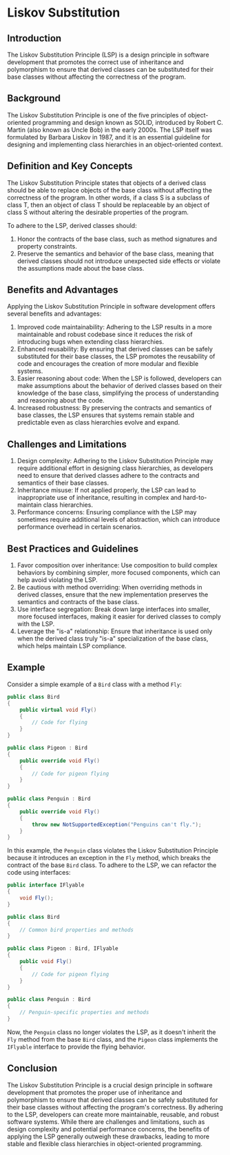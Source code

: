 # Liskov Substitution

## Introduction

The Liskov Substitution Principle (LSP) is a design principle in software development that promotes the correct use of inheritance and polymorphism to ensure that derived classes can be substituted for their base classes without affecting the correctness of the program.

## Background

The Liskov Substitution Principle is one of the five principles of object-oriented programming and design known as SOLID, introduced by Robert C. Martin (also known as Uncle Bob) in the early 2000s. The LSP itself was formulated by Barbara Liskov in 1987, and it is an essential guideline for designing and implementing class hierarchies in an object-oriented context.

## Definition and Key Concepts

The Liskov Substitution Principle states that objects of a derived class should be able to replace objects of the base class without affecting the correctness of the program. In other words, if a class S is a subclass of class T, then an object of class T should be replaceable by an object of class S without altering the desirable properties of the program.

To adhere to the LSP, derived classes should:
1. Honor the contracts of the base class, such as method signatures and property constraints.
2. Preserve the semantics and behavior of the base class, meaning that derived classes should not introduce unexpected side effects or violate the assumptions made about the base class.

## Benefits and Advantages

Applying the Liskov Substitution Principle in software development offers several benefits and advantages:

1. Improved code maintainability: Adhering to the LSP results in a more maintainable and robust codebase since it reduces the risk of introducing bugs when extending class hierarchies.
2. Enhanced reusability: By ensuring that derived classes can be safely substituted for their base classes, the LSP promotes the reusability of code and encourages the creation of more modular and flexible systems.
3. Easier reasoning about code: When the LSP is followed, developers can make assumptions about the behavior of derived classes based on their knowledge of the base class, simplifying the process of understanding and reasoning about the code.
4. Increased robustness: By preserving the contracts and semantics of base classes, the LSP ensures that systems remain stable and predictable even as class hierarchies evolve and expand.

## Challenges and Limitations

1. Design complexity: Adhering to the Liskov Substitution Principle may require additional effort in designing class hierarchies, as developers need to ensure that derived classes adhere to the contracts and semantics of their base classes.
2. Inheritance misuse: If not applied properly, the LSP can lead to inappropriate use of inheritance, resulting in complex and hard-to-maintain class hierarchies.
3. Performance concerns: Ensuring compliance with the LSP may sometimes require additional levels of abstraction, which can introduce performance overhead in certain scenarios.

## Best Practices and Guidelines

1. Favor composition over inheritance: Use composition to build complex behaviors by combining simpler, more focused components, which can help avoid violating the LSP.
2. Be cautious with method overriding: When overriding methods in derived classes, ensure that the new implementation preserves the semantics and contracts of the base class.
3. Use interface segregation: Break down large interfaces into smaller, more focused interfaces, making it easier for derived classes to comply with the LSP.
4. Leverage the "is-a" relationship: Ensure that inheritance is used only when the derived class truly "is-a" specialization of the base class, which helps maintain LSP compliance.

## Example

Consider a simple example of a `Bird` class with a method `Fly`:

```csharp
public class Bird
{
    public virtual void Fly()
    {
        // Code for flying
    }
}

public class Pigeon : Bird
{
    public override void Fly()
    {
        // Code for pigeon flying
    }
}

public class Penguin : Bird
{
    public override void Fly()
    {
        throw new NotSupportedException("Penguins can't fly.");
    }
}
```

In this example, the `Penguin` class violates the Liskov Substitution Principle because it introduces an exception in the `Fly` method, which breaks the contract of the base `Bird` class. To adhere to the LSP, we can refactor the code using interfaces:

```csharp
public interface IFlyable
{
    void Fly();
}

public class Bird
{
    // Common bird properties and methods
}

public class Pigeon : Bird, IFlyable
{
    public void Fly()
    {
        // Code for pigeon flying
    }
}

public class Penguin : Bird
{
    // Penguin-specific properties and methods
}
```

Now, the `Penguin` class no longer violates the LSP, as it doesn't inherit the `Fly` method from the base `Bird` class, and the `Pigeon` class implements the `IFlyable` interface to provide the flying behavior.

## Conclusion

The Liskov Substitution Principle is a crucial design principle in software development that promotes the proper use of inheritance and polymorphism to ensure that derived classes can be safely substituted for their base classes without affecting the program's correctness. By adhering to the LSP, developers can create more maintainable, reusable, and robust software systems. While there are challenges and limitations, such as design complexity and potential performance concerns, the benefits of applying the LSP generally outweigh these drawbacks, leading to more stable and flexible class hierarchies in object-oriented programming.